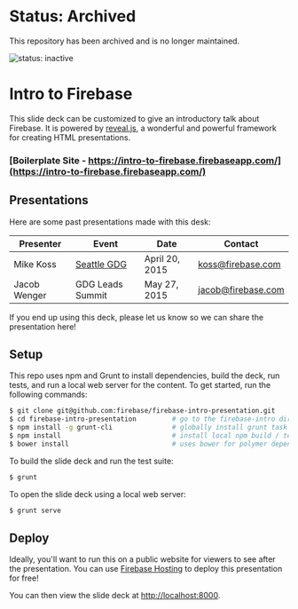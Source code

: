 # Status: Archived
This repository has been archived and is no longer maintained.

![status: inactive](https://img.shields.io/badge/status-inactive-red.svg)
# Intro to Firebase

This slide deck can be customized to give an introductory talk about Firebase. It is powered by [reveal.js](http://lab.hakim.se/reveal-js), a wonderful and powerful framework for creating HTML presentations.

### [Boilerplate Site - https://intro-to-firebase.firebaseapp.com/](https://intro-to-firebase.firebaseapp.com/)

## Presentations

Here are some past presentations made with this desk:

| Presenter | Event | Date | Contact |
| --------- | ----- | ---- | ------- |
| Mike Koss | [Seattle GDG](https://plus.sandbox.google.com/events/cp5b162fccbtrk4l3ah2blb5je8) | April 20, 2015 | koss@firebase.com |
| Jacob Wenger | GDG Leads Summit | May 27, 2015 | jacob@firebase.com |

If you end up using this deck, please let us know so we can share the presentation here!

## Setup

This repo uses npm and Grunt to install dependencies, build the deck, run tests, and run a local web
server for the content. To get started, run the following commands:

```bash
$ git clone git@github.com:firebase/firebase-intro-presentation.git
$ cd firebase-intro-presentation         # go to the firebase-intro directory
$ npm install -g grunt-cli               # globally install grunt task runner
$ npm install                            # install local npm build / test dependencies
$ bower install                          # uses bower for polymer dependency
```

To build the slide deck and run the test suite:

```bash
$ grunt
```

To open the slide deck using a local web server:

```bash
$ grunt serve
```

## Deploy

Ideally, you'll want to run this on a public website for viewers to see after the presentation. You can use [Firebase Hosting](https://www.firebase.com/docs/hosting/) to deploy this presentation for free!

You can then view the slide deck at [http://localhost:8000](http://localhost:8000).
